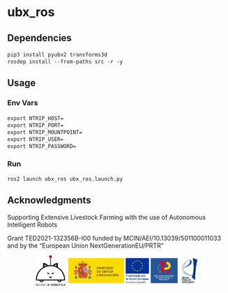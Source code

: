 # ubx_ros

## Dependencies

```shell
pip3 install pyubx2 transforms3d
rosdep install --from-paths src -r -y
```

## Usage

### Env Vars

```shell
export NTRIP_HOST=
export NTRIP_PORT=
export NTRIP_MOUNTPOINT=
export NTRIP_USER=
export NTRIP_PASSWORD=
```

### Run

```shell
ros2 launch ubx_ros ubx_ros.launch.py
```

## Acknowledgments

Supporting Extensive Livestock Farming with the use of Autonomous Intelligent Robots

Grant TED2021-132356B-I00 funded by MCIN/AEI/10.13039/501100011033 and by the “European Union NextGenerationEU/PRTR"

<p align="center">
    <img src="https://raw.githubusercontent.com/shepherd-robot/.github/main/profile/robotics_wolf_minimal.png" width="13.5%" /> <img src="https://raw.githubusercontent.com/shepherd-robot/.github/main/profile/micin-financiadoUEnextgeneration-prtr-aei.png" width="60%" />
</p>
